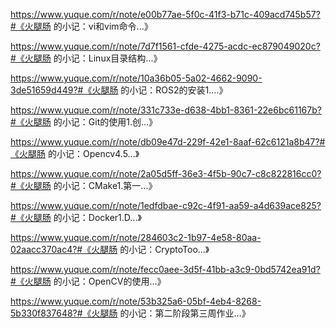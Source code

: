 https://www.yuque.com/r/note/e00b77ae-5f0c-41f3-b71c-409acd745b57?#《火腿肠 的小记：vi和vim​命令...》

https://www.yuque.com/r/note/7d7f1561-cfde-4275-acdc-ec879049020c?#《火腿肠 的小记：Linux目录结构...》

https://www.yuque.com/r/note/10a36b05-5a02-4662-9090-3de51659d449?#《火腿肠 的小记：ROS2的安装1....》

https://www.yuque.com/r/note/331c733e-d638-4bb1-8361-22e6bc61167b?#《火腿肠 的小记：Git的使用1.创...》

https://www.yuque.com/r/note/db09e47d-229f-42e1-8aaf-62c6121a8b47?#《火腿肠 的小记：Opencv4.5...》

https://www.yuque.com/r/note/2a05d5ff-36e3-4f5b-90c7-c8c822816cc0?#《火腿肠 的小记：CMake1.第一...》

https://www.yuque.com/r/note/1edfdbae-c92c-4f91-aa59-a4d639ace825?#《火腿肠 的小记：Docker1.D...》

https://www.yuque.com/r/note/284603c2-1b97-4e58-80aa-02aacc370ac4?#《火腿肠 的小记：CryptoToo...》

https://www.yuque.com/r/note/fecc0aee-3d5f-41bb-a3c9-0bd5742ea91d?#《火腿肠 的小记：OpenCV的使用...》

https://www.yuque.com/r/note/53b325a6-05bf-4eb4-8268-5b330f837648?#《火腿肠 的小记：第二阶段第三周作业...》

